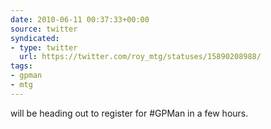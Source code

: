 ```yaml
---
date: 2010-06-11 00:37:33+00:00
source: twitter
syndicated:
- type: twitter
  url: https://twitter.com/roy_mtg/statuses/15890208988/
tags:
- gpman
- mtg
---
```


will be heading out to register for #GPMan in a few hours.